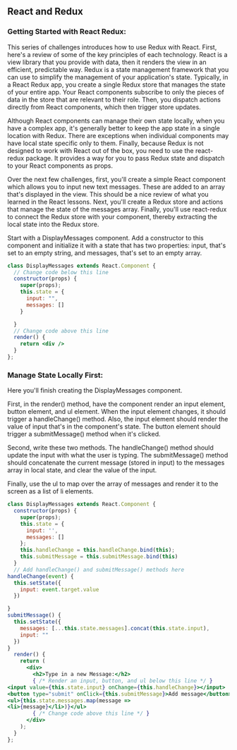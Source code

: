 ## React and Redux

### Getting Started with React Redux:

This series of challenges introduces how to use Redux with React. First, here's a review of some of the key principles of each technology. React is a view library that you provide with data, then it renders the view in an efficient, predictable way. Redux is a state management framework that you can use to simplify the management of your application's state. Typically, in a React Redux app, you create a single Redux store that manages the state of your entire app. Your React components subscribe to only the pieces of data in the store that are relevant to their role. Then, you dispatch actions directly from React components, which then trigger store updates.

Although React components can manage their own state locally, when you have a complex app, it's generally better to keep the app state in a single location with Redux. There are exceptions when individual components may have local state specific only to them. Finally, because Redux is not designed to work with React out of the box, you need to use the react-redux package. It provides a way for you to pass Redux state and dispatch to your React components as props.

Over the next few challenges, first, you'll create a simple React component which allows you to input new text messages. These are added to an array that's displayed in the view. This should be a nice review of what you learned in the React lessons. Next, you'll create a Redux store and actions that manage the state of the messages array. Finally, you'll use react-redux to connect the Redux store with your component, thereby extracting the local state into the Redux store.

Start with a DisplayMessages component. Add a constructor to this component and initialize it with a state that has two properties: input, that's set to an empty string, and messages, that's set to an empty array.
```jsx
class DisplayMessages extends React.Component {
  // Change code below this line
  constructor(props) {
    super(props);
    this.state = {
      input: "",
      messages: []
    }

  }
  // Change code above this line
  render() {
    return <div />
  }
};
```


### Manage State Locally First:

Here you'll finish creating the DisplayMessages component.

First, in the render() method, have the component render an input element, button element, and ul element. When the input element changes, it should trigger a handleChange() method. Also, the input element should render the value of input that's in the component's state. The button element should trigger a submitMessage() method when it's clicked.

Second, write these two methods. The handleChange() method should update the input with what the user is typing. The submitMessage() method should concatenate the current message (stored in input) to the messages array in local state, and clear the value of the input.

Finally, use the ul to map over the array of messages and render it to the screen as a list of li elements.
```jsx
class DisplayMessages extends React.Component {
  constructor(props) {
    super(props);
    this.state = {
      input: '',
      messages: []
    };
    this.handleChange = this.handleChange.bind(this);
    this.submitMessage = this.submitMessage.bind(this)
  }
  // Add handleChange() and submitMessage() methods here
handleChange(event) {
  this.setState({
    input: event.target.value
  })

}
submitMessage() {
  this.setState({
    messages: [...this.state.messages].concat(this.state.input),
    input: ""
  })
}
  render() {
    return (
      <div>
        <h2>Type in a new Message:</h2>
        { /* Render an input, button, and ul below this line */ }
<input value={this.state.input} onChange={this.handleChange}></input>
<button type="submit" onClick={this.submitMessage}>Add message</button>
<ul>{this.state.messages.map(message => 
<li>{message}</li>)}</ul>
        { /* Change code above this line */ }
      </div>
    );
  }
};
```


### 